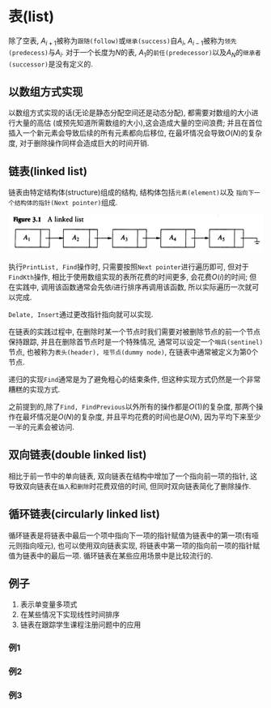 # 表(list)

除了空表, $A_{i + 1}$被称为`跟随(follow)`或`继承(success)`自$A_{i}$,
$A_{i - 1}$被称为`领先(predecess)`与$A_{i}$. 对于一个长度为$N$的表,
$A_{1}$的`前任(predecessor)`以及$A_{N}$的`继承者(successor)`是没有定义的.

## 以数组方式实现

以数组方式实现的话(无论是静态分配空间还是动态分配), 都需要对数组的大小进行大量的高估
(或预先知道所需数组的大小),这会造成大量的空间浪费;
并且在首位插入一个新元素会导致后续的所有元素都向后移位, 在最坏情况会导致$O(N)$的复杂度, 
对于删除操作同样会造成巨大的时间开销.

## 链表(linked list)

链表由特定结构体(structure)组成的结构, 结构体包括`元素(element)`以及
`指向下一个结构体的指针(Next pointer)`组成.

![](./linked_list.png)

执行`PrintList, Find`操作时, 只需要按照`Next pointer`进行遍历即可,
但对于`FindKth`操作, 相比于使用数组实现的表所花费的时间更多, 会花费$O(i)$的时间;
但在实践中, 调用该函数通常会先依$i$进行排序再调用该函数, 所以实际遍历一次就可以完成.

`Delate, Insert`通过更改指针指向就可以实现.

在链表的实践过程中, 在删除时某一个节点时我们需要对被删除节点的前一个节点保持跟踪,
并且在删除首节点时是一个特殊情况, 通常可以设定一个`哨兵(sentinel)`节点, 
也被称为`表头(header), 哑节点(dummy node)`, 在链表中通常被定义为第0个节点.

递归的实现`Find`通常是为了避免粗心的结束条件, 但这种实现方式仍然是一个非常糟糕的实现方式.

之前提到的,除了`Find, FindPrevious`以外所有的操作都是$O(1)$的复杂度, 
那两个操作在最坏情况是$O(N)$的复杂度, 并且平均花费的时间也是$O(N)$, 
因为平均下来至少一半的元素会被访问.

## 双向链表(double linked list)

相比于前一节中的单向链表, 双向链表在结构中增加了一个指向前一项的指针,
这导致双向链表在`插入`和`删除`时花费双倍的时间, 但同时双向链表简化了删除操作.

## 循环链表(circularly linked list)

循环链表是将链表中最后一个项中指向下一项的指针赋值为链表中的第一项(有哑元则指向哑元),
也可以使用双向链表实现, 将链表中第一项的指向前一项的指针赋值为链表中的最后一项.
循环链表在某些应用场景中是比较流行的.

## 例子

1. 表示单变量多项式
2. 在某些情况下实现线性时间排序
3. 链表在跟踪学生课程注册问题中的应用

### 例1



### 例2


### 例3
